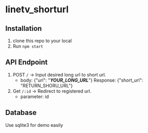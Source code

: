 # linetv_shorturl
## Installation
1. clone this repo to your local
2. Run `npm start`

## API Endpoint
1. POST `/` -> Input desired long url to short url.
    - body: {"url": "***YOUR_LONG_URL***"}
   Response: {"short_url": "RETURN_SHORU_URL"}
2. Get `/:id` -> Redirect to registered url.
    - parameter: id

## Database
Use sqlite3 for demo easily
